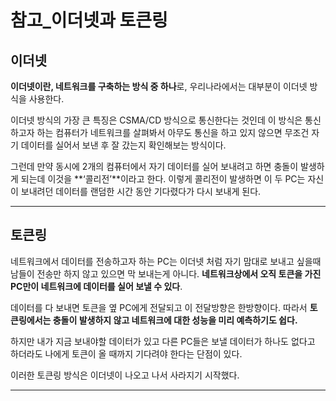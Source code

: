 # 참고_이더넷과 토큰링

## 이더넷

**이더넷이란, 네트워크를 구축하는 방식 중 하나**로, 우리나라에서는 대부분이 이더넷 방식을 사용한다.

이더넷 방식의 가장 큰 특징은 CSMA/CD 방식으로 통신한다는 것인데 이 방식은 통신하고자 하는 컴퓨터가 네트워크를 살펴봐서 아무도 통신을 하고 있지 않으면 무조건 자기 데이터를 실어서 보낸 후 잘 갔는지 확인해보는 방식이다. 

그런데 만약 동시에 2개의 컴퓨터에서 자기 데이터를 실어 보내려고 하면 충돌이 발생하게 되는데 이것을 **‘콜리전’**이라고 한다. 이렇게 콜리전이 발생하면 이 두 PC는 자신이 보내려던 데이터를 랜덤한 시간 동안 기다렸다가 다시 보내게 된다.

---

## 토큰링

네트워크에서 데이터를 전송하고자 하는 PC는 이더넷 처럼 자기 맘대로 보내고 싶을때 남들이 전송만 하지 않고 있으면 막 보내는게 아니다. **네트워크상에서 오직 토큰을 가진 PC만이 네트워크에 데이터를 실어 보낼 수 있다**. 

데이터를 다 보내면 토큰을 옆 PC에게 전달되고 이 전달방향은 한방향이다. 따라서 **토큰링에서는 충돌이 발생하지 않고 네트워크에 대한 성능을 미리 예측하기도 쉽다.**

하지만 내가 지금 보내야할 데이터가 있고 다른 PC들은 보낼 데이터가 하나도 없다고 하더라도 나에게 토큰이 올 때까지 기다려야 한다는 단점이 있다. 

이러한 토큰링 방식은 이더넷이 나오고 나서 사라지기 시작했다.

---